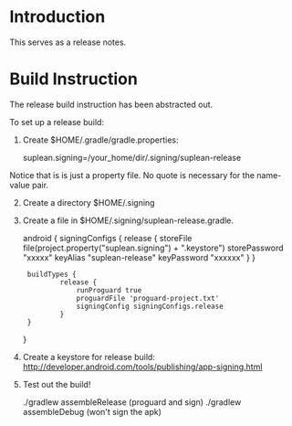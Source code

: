 # Introduction
This serves as a release notes.

# Build Instruction
The release build instruction has been abstracted out.

To set up a release build:

1. Create $HOME/.gradle/gradle.properties:
	
	suplean.signing=/your_home/dir/.signing/suplean-release

Notice that is is just a property file.  No quote is necessary for the name-value pair.

2. Create a directory $HOME/.signing

3. Create a file in $HOME/.signing/suplean-release.gradle.

	android {
  		signingConfigs {
    			release {
      				storeFile file(project.property("suplean.signing") + ".keystore")
      				storePassword "xxxxx"
      				keyAlias "suplean-release"
      				keyPassword "xxxxxx"
    			}
  		}

  		buildTypes {
    			release {
      				runProguard true
      				proguardFile 'proguard-project.txt'
      				signingConfig signingConfigs.release
    			}
  		}
	}

4. Create a keystore for release build: http://developer.android.com/tools/publishing/app-signing.html

5. Test out the build!

	./gradlew assembleRelease (proguard and sign)
	./gradlew assembleDebug (won't sign the apk)

